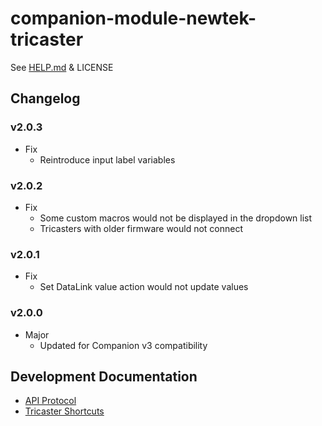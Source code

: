 # companion-module-newtek-tricaster

See [HELP.md](./companion/HELP.md) & LICENSE

## Changelog

### v2.0.3

- Fix
  - Reintroduce input label variables

### v2.0.2

- Fix
  - Some custom macros would not be displayed in the dropdown list
  - Tricasters with older firmware would not connect

### v2.0.1

- Fix
  - Set DataLink value action would not update values

### v2.0.0

- Major
  - Updated for Companion v3 compatibility

## Development Documentation

- [API Protocol](http://a6ce85f34b101e4ba428-38e91d4533ffbe5c8042650a77a3ed34.r56.cf1.rackcdn.com/TriCaster/AI%20Guide/Automation%20and%20Integration%20Guide.pdf)
- [Tricaster Shortcuts](https://jonjones.co/blog/newtek-tricaster-network-control-advanced-edition/)
